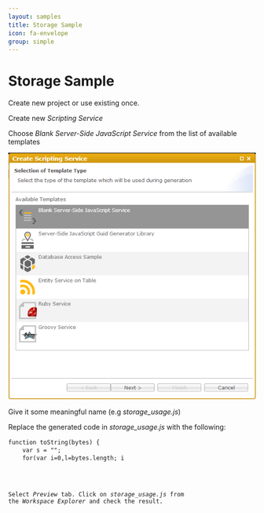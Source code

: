 ```yaml
---
layout: samples
title: Storage Sample
icon: fa-envelope
group: simple
---
```


Storage Sample
===

Create new project or use existing once.

Create new *Scripting Service*

Choose *Blank Server-Side JavaScript Service* from the list of available templates

![Mail Service 2](images/mail_service/mail_service_2.png)

Give it some meaningful name (e.g *storage_usage.js*)

Replace the generated code in *storage_usage.js* with the following:

<pre><code>function toString(bytes) {
    var s = "";
    for(var i=0,l=bytes.length; i<l; i++) {
        s += String.fromCharCode(bytes[i]);
    }
    return s;
}

var byteArray = [49,50,51]; // string "123"
storage.put("/a/b/c", byteArray);
var retrievedData = storage.get("/a/b/c");
var result = toString(retrievedData);

response.getWriter().println(result);

response.setContentType("text/html");
response.getWriter().flush();
response.getWriter().close();
</code></pre>

Select *Preview* tab.
Click on *storage_usage.js* from the *Workspace Explorer* and check the result.
